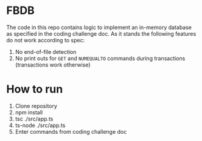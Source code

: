 # FBDB

The code in this repo contains logic to implement an in-memory database as specified in the coding challenge doc.
As it stands the following features do not work according to spec: 
1. No end-of-file detection
2. No print outs for `GET` and `NUMEQUALTO` commands during transactions (transactions work otherwise)

# How to run
 1. Clone repository
 2. npm install
 3. tsc ./src/app.ts
 4. ts-node ./src/app.ts
 5. Enter commands from coding challenge doc
